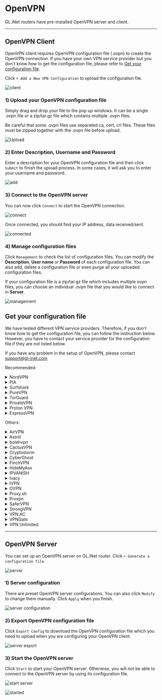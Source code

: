 # OpenVPN

GL.iNet routers have pre-installed OpenVPN server and client. 


---

## OpenVPN Client

OpenVPN client requires OpenVPN configuration file (.ovpn) to create the OpenVPN connection. If you have your own VPN service provider but you don't know how to get the configuration file, please refer to [Get your configuration file](openvpn.md#get-your-configuration-file).

Click `+ Add a New VPN Configuration` to upload the configuration file.

![client](https://static.gl-inet.com/docs/en/3/app/openvpn/src/client.jpg)



### 1) Upload your OpenVPN configuration file

Simply drag and drop your file to the pop up windows. It can be a single .ovpn file or a zip/tar.gz file which contains multiple .ovpn files.

Be careful that some .ovpn files use separated ca, cert, crl files. These files must be zipped together with the .ovpn file before upload.

![Upload](https://static.gl-inet.com/docs/en/3/app/openvpn/src/upload.jpg)



### 2) Enter Description, Username and Password

Enter a description for your OpenVPN configuration file and then click `Submit` to finish the upload process. In some cases, it will ask you to enter your username and password.

![add](https://static.gl-inet.com/docs/en/3/app/openvpn/src/add.jpg)



### 3) Connect to the OpenVPN server

You can now click `Connect` to start the OpenVPN connection.

![connect](https://static.gl-inet.com/docs/en/3/app/openvpn/src/connect.jpg)



Once connected, you should find your IP address, data received/sent.

![connected](https://static.gl-inet.com/docs/en/3/app/openvpn/src/connected.jpg)



### 4) Manage configuration files

Click `Management` to check the list of configuration files. You can modify the **Description**, **User name** or **Password** of each configuration file. You can also add, delete a configuration file or even purge all your uploaded configuration files.

If your configuration file is a zip/tar.gz file which includes multiple ovpn files, you can choose an individual .ovpn file that you would like to connect in **Server**.

![management](https://static.gl-inet.com/docs/en/3/app/openvpn/src/management.jpg)



## Get your configuration file

We have tested different VPN service providers. Therefore, if you don't know how to get the configuration file, you can follow the instruction below. However, you have to contact your service provider for the configuration file if they are not listed below. 

If you have any problem in the setup of OpenVPN, please contact [support@gl-inet.com](mailto:support@gl-inet.com)

Recommended:

<details>
<summary>NordVPN</summary>
<p><a href="https://go.nordvpn.net/aff_c?offer_id=15&amp;aff_id=12016&amp;url_id=902" target="_blank">Official Website</a>

Tips: if the zip file is too big to upload, you can upload single ovpn file.</p>

<a href="https://downloads.nordcdn.com/configs/archives/servers/ovpn.zip">Download</a> directly.
</details>


<details>
<summary>PIA</summary>
<p><a href="https://www.privateinternetaccess.com/pages/buy-vpn/glinet" target="_blank">Official Website</a></p>

<a href="https://www.privateinternetaccess.com/openvpn/openvpn.zip">Download</a> directly.
</details>


<details>
<summary>Surfshark</summary>
<p><a href="https://get.surfshark.net/aff_c?offer_id=6&aff_id=1400" target="_blank">Official Website</a></p>

<p>Login and <a href="https://api.surfshark.com/v1/server/configurations">Download</a> directly, or read this <a href="https://support.surfshark.com/hc/en-us/articles/360011856259-How-to-set-up-Surfshark-on-GL-iNet-router-3-x-firmware-" target="_blank">guide</a>.</p>
</details>


<details>
<summary>PureVPN</summary>
<p><a href="https://billing.purevpn.com/aff.php?aff=35535" target="_blank">Official Website</a></p>

<a href="https://s3-us-west-1.amazonaws.com/heartbleed/router/Recommended-CA2.zip">Download</a> directly.
</details>


<details>
<summary>TorGuard</summary>
<p><a href="https://torguard.net/aff.php?aff=3040" target="_blank">Official Website</a></p>
<ol type="1">
<li>
    <p>If you are using <a href="https://torguard.net/aff.php?aff=3040" target="_blank">TorGuard</a>, you need to login the control panel and generate the ovpn file from the "Tools" menu. Please select "All", using udp or tcp and select Cipher. Then press <code>Generate Config</code> and the zip file will be downloaded automatically.<img alt="Generate ovpn" src="https://static.gl-inet.com/docs/en/3/app/wireguard/torguard_generate_ovpn.jpg"/></p>
</li>
<li>
    <p>The username and password for openvpn connection is different from your control panel login. You can change the service username and password in my service credentials. </p>
    <p><img alt="torguard my service credentials" src="https://static.gl-inet.com/docs/en/3/app/wireguard/torguard_my_service_credentials.jpg"/></p>
    <p>You can generate a random login username and password.<img alt="Set password" src="https://static.gl-inet.com/docs/en/3/app/wireguard/torguard_set_password.jpg"/></p>
</li>
</ol>
</details>


<details>
<summary>PrivateVPN</summary>
<p><a href="https://affiliate.privatevpn.com/scripts/click.php?a_aid=5e3a511658bc3" target="_blank">Official Website</a></p>
<a href="https://privatevpn.com/client/PrivateVPN-TUN.zip">Download</a> directly.
</details>


<details>
<summary>Proton VPN</summary>
<p><a href="https://proton.go2cloud.org/SH9s" target="_blank">Official Website</a></p>
<ol type="1">
<li>Login your <a href="https://proton.go2cloud.org/SH9s">Proton VPN</a> account.</li>
<p><img alt="ovpn manager" src="https://static.gl-inet.com/docs/en/3/app/openvpn/proton1.png" /></p>
<li>Click "Download" in the left-hand side.</li>
<p><img alt="ovpn manager" src="https://static.gl-inet.com/docs/en/3/app/openvpn/proton2.png" /></p>
<li>Choose Router</li>
<p><img alt="ovpn manager" src="https://static.gl-inet.com/docs/en/3/app/openvpn/proton3.png" /></p>
<li>Choose the protocol based on your preference and download the configuration files.</li>
<p><img alt="ovpn manager" src="https://static.gl-inet.com/docs/en/3/app/openvpn/proton4.png" /></p>
</ol>
</details>


<details>
<summary>ExpressVPN</summary>
<p><a href="https://www.xvbelink.com/?a_fid=glinet" target="_blank">Official Website</a></p>

<p>*Information quoted from <a href="https://www.expressvpn.com/support/vpn-setup/manual-config-for-linux-with-openvpn/#download">Expressvpn official instruction</a></p>
<ol type="1">

<li>Log in to your <a href="https://www.xvbelink.com/?a_fid=glinet" target="_blank">ExpressVPN</a> account.</li>
<p><img alt="ovpn manager" src="https://static.gl-inet.com/docs/en/2.x/app/src/openvpn/ExpressVPN1.jpg" /></p>
<li>Once you’ve logged in to the website, click on Set Up ExpressVPN on the Active Subscriptions page. This will take you to the Downloads page.</li>
<p><img alt="ovpn manager" src="https://static.gl-inet.com/docs/en/2.x/app/src/openvpn/ExpressVPN2.png" /></p>
<li>Click on Manual Config on the left side of the screen and then select the OpenVPN tab on the right. You will first see your username and password and then a list of OpenVPN configuration files.</li>
<p>Find the location(s) you want to connect to (e.g., Los Angeles, New York, Hong Kong), then download and save the .ovpn file(s) to your desktop.</p>
<p>Note: Please have your username and password ready, as you will be asked to enter them later in the setup process.</p>
<p><img alt="ovpn manager" src="https://static.gl-inet.com/docs/en/2.x/app/src/openvpn/ExpressVPN3.png" /></p>
</ol>

</details>


Others:

<details>
<summary>AirVPN</summary>
<p><a href="https://airvpn.org/?referred_by=402389" target="_blank">Official Website</a></p>

<ol type="1">
<li>Login your AirVPN acoount</li>
<p><img alt="ovpn manager" src="https://static.gl-inet.com/docs/en/2.x/app/src/openvpn/AirVPN1.png" /></p>
<li>Choose Config Generator on the left and then choose Linux as your operating system. Next, choose your preferred server.</li>
<p><img alt="ovpn manager" src="https://static.gl-inet.com/docs/en/2.x/app/src/openvpn/AirVPN2.png" /></p>
<li>You will be able to see the download page of the configuration file.</li>
<p><img alt="ovpn manager" src="https://static.gl-inet.com/docs/en/2.x/app/src/openvpn/AirVPN3.png" /></p>

</ol>

</details>



<details>
<summary>Astrill</summary>
<p><a href="https://www.astrill.com/a/dik2masnw6ig" target="_blank">Official Website</a></p>
<p>*Information quoted from <a href="https://wiki.astrill.com/Astrill_Setup_Manual:How_to_configure_OpenVPN_with_OpenVPN_application_on_Windows">Astrill official instruction</a></p>
<ol type="1">
<li>Generate and Download Astrill Openvpn configuration ZIP</li>
<p><img alt="ovpn manager" src="https://static.gl-inet.com/docs/en/2.x/app/src/openvpn/Astrill1.png" /></p>
<p><img alt="ovpn manager" src="https://static.gl-inet.com/docs/en/2.x/app/src/openvpn/Astrill2.png" /></p>
<li>Type a Description like OPENVPN_GUI.</li>
<li>Click on ADD to my certificates button.</li>
<p><img alt="ovpn manager" src="https://static.gl-inet.com/docs/en/2.x/app/src/openvpn/Astrill3.png" /></p>
<li>Once OpenVPN certificate is added, click on Download button.</li>
<p><img alt="ovpn manager" src="https://static.gl-inet.com/docs/en/2.x/app/src/openvpn/Astrill4.png" /></p>
</ol>
</details>


<details>
<summary>bolehvpn</summary>
<p><a href="https://www.bolehvpn.net/" target="_blank">Official Website</a></p>
<p>Login in <a href="https://users.bolehvpn.net/" target="_blank">Dashboard</a>, download your configuration files and select the <a href="https://users.bolehvpn.net/download/inline/6" target="_blank">Linux_iOS inline</a> format. Extract the zip files after completing the download.</p>
<p><a href="https://www.bolehvpn.net/clients-installations/#1487691248224-0c435dba-d612" target="_blank">Refer link</a></p>
</details>


<details>
<summary>CactusVPN</summary>
<p><a href="https://billing.cactusvpn.com/aff.php?aff=2310" target="_blank">Official Website</a></p>
<p><a href="https://www.cactusvpn.com/downloads/" target="_blank">Download</a> directly.</p>
<p><img alt="ovpn manager" src="https://static.gl-inet.com/docs/en/3/app/openvpn/CactusVPN1.jpg" /></p>
</details>


<details>
<summary>Cryptostorm</summary>
<p><a href="https://cryptostorm.is/" target="_blank">Official Website</a></p>
<p><a href="https://cryptostorm.is/configs/ecc/" target="_blank">Download</a> directly.</p>
</details>


<details>
<summary>CyberGhost</summary>
<p><a href="https://support.cyberghostvpn.com/hc/en-us" target="_blank">Official Website</a></p>
<p>*Information quoted from <a href="https://support.cyberghostvpn.com/hc/en-us/articles/213811885-Router-How-to-configure-OpenVPN-for-flashed-DD-WRT-routers?fbclid=IwAR0_IicBlnNzVqlKh0mAHFyM6uvsGgBQooYfMyJ0bHgb13Eidn8KhXnd6Y0" target="_blank">CyberGhost official instruction</a></p>
<ol type="1">
<li>Login your CyberGhost VPN online account.</li>
<p><img alt="ovpn manager" src="https://static.gl-inet.com/docs/en/3/app/openvpn/Cyberghost/Cyberghost1.png" /></p>
<li>Click on 'My Devices'  > click 'Other' > choose 'Configure new device'.</li>
<p><img alt="ovpn manager" src="https://static.gl-inet.com/docs/en/3/app/openvpn/Cyberghost/Cyberghost2.png" /></p>
<li>At the new screen, in the 'Server configuration' tab, the desired parameters can be configured. For the purpose of setting OpenVPN for your DD-WRT Router, choose 'OpenVPN' from the Protocol drop down menu. Your desired country and server group, as described below, need to be defined too:</li>
<p><img alt="ovpn manager" src="https://static.gl-inet.com/docs/en/3/app/openvpn/Cyberghost/Cyberghost3.png" /></p>
<ul>
<li>Protocol: For Router configurations, please choose OpenVPN</li>
<li>Country: Since native protocol connections may only be used with exactly one server you now have to choose the country you want to surf from; the server to be used in this country will be chosen by CyberGhost automatically.</li>
<li>Server group: Choose the server group and the OpenVPN protocol (UDP or TCP) you want to use:
<p>UDP allows higher speed than the TCP version, but can result in broken downloads in some cases. This is the default setting.</p>
<p>TCP allows more stable connections than the UDP version, but is a bit slower. Choose this version, if you have recurrent connection issues such as sudden disconnections.</p>
</li>
</ul>
<p>After setting up your preferred settings, save them with 'Save and download configuration'.</p>
</ol>
</details>



<details>
<summary>FinchVPN</summary>
<p><a href="https://www.finchvpn.com/" target="_blank">Official Website</a></p>

<ol type="1">

<li>Login your FinchVPN account.</li>
<p><img alt="ovpn manager" src="https://static.gl-inet.com/docs/en/2.x/app/src/openvpn/finchvpn1.jpg" /></p>
<li>Go to the Download page and click Download under FinchVPN OpenVPN Config.</li>
<p><img alt="ovpn manager" src="https://static.gl-inet.com/docs/en/2.x/app/src/openvpn/finchvpn2.jpg" /></p>
<li>Choose Linux</li>
<p><img alt="ovpn manager" src="https://static.gl-inet.com/docs/en/2.x/app/src/openvpn/finchvpn3.jpg" /></p>
<li>Choose the protocol based on your preference. Generally, you can choose the first one “Port 8484 over UDP”</li>
<p><img alt="ovpn manager" src="https://static.gl-inet.com/docs/en/2.x/app/src/openvpn/finchvpn4.jpg" /></p>
<li>Remember to tick the box to include your username and password before download the file.</li>
<p><img alt="ovpn manager" src="https://static.gl-inet.com/docs/en/2.x/app/src/openvpn/finchvpn5.jpg" /></p>
</ol>
</details>



<details>
<summary>HideMyAss</summary>
<p><a href="https://click.hmavpn.com/aff_c?offer_id=1&aff_id=861" target="_blank">Official Website</a></p>
<a href="https://vpn.hidemyass.com/vpn-config/vpn-configs.zip" target="_blank">Download</a> directly.
</details>


<details>
<summary>IPVANISH</summary>
<p><a href="https://www.ipvanish.com/" target="_blank">Official Website</a></p>
<p>You can download all of the config files for all of the servers from <a href="https://www.ipvanish.com/software/configs/">www.ipvanish.com/software/configs/ (configs.zip).</a> </p>
<p><img src="https://static.gl-inet.com/docs/en/3/app/openvpn/ipvanish_download_openvpn_configs.jpg" />></p>
<p>Drag the configs.zip to the New OpenVPN Configuration dialog</p>
<p><img src="https://static.gl-inet.com/docs/en/3/app/openvpn/ipvanish_drag_import_configs.jpg" /></p>
<p>User Name and Password is your IPVanish username and password.</p>
<p><a href="https://support.ipvanish.com/hc/en-us/articles/360001329813-Android-OpenVPN-Setup" target >Refer link</a></p>
</details>


<details id="ivpnid">
<summary>Ivacy</summary>
<p><a href="https://billing.ivacy.com/page/22852" target="_blank">Official Website</a></p>
<a href="https://s3.amazonaws.com/ivacy-apps/openvpn-files/OpenVPN-Configs.zip" target="_blank">Download</a> directly.
</details>


<details>
<summary>IVPN</summary>
<p><a href="https://www.ivpn.net/" target="_blank">Official Website</a></p>
<ol type="1">
<li>
    <p>Download the <a href="https://www.ivpn.net/releases/config/ivpn-openvpn-config.zip">OpenVPN config files</a>.</p>
</li>
<li>
    <p>Find the Account ID on <a href="https://www.ivpn.net/clientarea/login" target="_blank">IVPN Client Area</a>.</p>
</li>
<li>
    <p>When drag the config file to Add a New OpenVPN Configuration, you will be asked to enter User Name and Password. The User Name is your Account ID that begins with letters 'ivpn'. The password can be anything, like "ivpn"</p>
    <p><img alt="ivpn set up on gl.inet router" src="https://static.gl-inet.com/docs/en/3/app/wireguard/ivpn_set_up_openvpn_client.png" /></p>
</li>
<p><a href="https://www.ivpn.net/setup/gnu-linux-terminal.html" target="_blank">Refer link</a></p>
</ol>
</details>

<details>
<summary>OVPN</summary>
<p><a href="https://www.ovpn.com/en?ref=glinet" target="_blank">Office Website</a></p>
<p>Just login, then you can easy get the OpenVPN configurations file by click the menu below.</p>
<p><img alt="get ovpn configuration files" src="https://static.gl-inet.com/docs/en/3/app/openvpn/ovpn/get_ovpn_configuration_files.jpg"/></p>
<p>Choose the server and download.</p>
<p><img alt="download ovpn openvpn configuration files" src="https://static.gl-inet.com/docs/en/3/app/openvpn/ovpn/download_configuration_files.jpg"/></p>
<p>The username and password are the same you login OVPN.</p>
</details>

<details>
<summary>Proxy.sh</summary>
<p><a href="https://proxy.sh/panel/aff.php?aff=1458" target="_blank">Official Website</a></p>

<p>Download according to the service that you have subscribed:</p>
<p><a href="https://proxy.sh/s/openvpn">$2 customers</a></p>
<p><a href="https://proxy.sh/m/openvpn">$5 customers</a></p>
<p><a href="https://proxy.sh/l/openvpn">$10 customers</a></p>
<p><a href="https://proxy.sh/p/openvpn">$20 customers</a></p>

</details>





<details>
<summary>Proxpn</summary>
<p><a href="https://secure.proxpn.com/?a_aid=5ac450e27df6f" target="_blank">Official Website</a></p>

<a href="https://www.proxpn.com/updater/locations.html">Download</a> directly.

</details>


<details id="strongvpn">
<summary>SaferVPN</summary>
<p><a href="https://safervpn.com/?a_aid=563" target="_blank">Official Website</a></p>

<a href="https://support.safervpn.com/hc/en-us/articles/360035425314-What-are-SaferVPN-s-OpenVPN-configuration-ovpn-files-for-manual-setup-">Download</a> directly.

<p><img alt="ovpn manager" src="https://static.gl-inet.com/docs/en/3/app/openvpn/SaferVPN1.png" /></p>

</details>


<details>
<summary>StrongVPN</summary>
<p><a href="https://strongvpn.com/?tr_aid=5ac44bd241ca7" target="_blank">Official Website</a></p>
<ol type="1">

<li>Login with your <a href="https://strongvpn.com/?tr_aid=5ac44bd241ca7" target="_blank">StrongVPN</a> account and then you will be able to see VPN Accounts Summary. Click Account Setup Instructions”.</li>
<p><img alt="strongvpnsetup 1" src="https://static.gl-inet.com/docs/en/3/app/openvpn/strong_vpn_setup_01.jpg" /></p>
<li>Find the Manual setup section, follow the steps to get configuration.</li>
<p><img alt="ovpn manager" src="https://static.gl-inet.com/docs/en/3/app/openvpn/strong_vpn_setup_02.jpg" /></p>

</ol>
</details>




<details>
<summary>VPN.AC</summary>
<p><a href="https://vpn.ac/aff.php?aff=1424" target="_blank">Official Website</a></p>

<a href="https://vpn.ac/ovpn/">Download</a> directly.

<p><img alt="ovpn manager" src="https://static.gl-inet.com/docs/en/3/app/openvpn/VPN.Ac1.png" /></p>

</details>






<details>
<summary>VPNGate</summary>
<p><a href="https://www.vpngate.net/en/" target="_blank">Official Website</a></p>

<ol type="1">

<p>The OpenVPN configuration files are listed on the <a href="https://www.vpngate.net/en/">VPN Gate website</a>
according to the server location.</p>
<li>Click OpenVPN Config file under the column “OpenVPN”.</li>
<p><img alt="ovpn manager" src="https://static.gl-inet.com/docs/en/3/app/openvpn/VPNGate1.png" /></p>
<li>You will see the download page.</li>
<p><img alt="ovpn manager" src="https://static.gl-inet.com/docs/en/3/app/openvpn/VPNGate2.png" /></p>
</ol>

</details>





<details>
<summary>VPN Unlimited</summary>
<p><a href="https://keepsolid.g2afse.com/click?pid=270&offer_id=7" target="_blank">Official Website</a></p>

<ol type="1">

<p>*Information quoted from <a href="https://www.vpnunlimitedapp.com/en/info/manuals/how-to-manually-create-vpn-conf">VPN unlimited official instruction</a></p>
<p>Start out by logging in to your User Office, press Manage for the VPN Unlimited service, and follow a few simple steps:</p>
<li>Select a device</li>
<p>Pick a device from the list or create a new one. If you are out of free slots, delete an old device or buy extra slots.</p>
<p><img alt="ovpn manager" src="https://static.gl-inet.com/docs/en/2.x/app/src/openvpn/KeepSolid1.png" /></p>
<li>
<p>Choosethe desired server location</p>
<p>VPN Unlimited offers a large variety ofservers, namely 400+ in 70+ locations. In this case, let it be Germany.</p>
</li>
<li>Select the VPN protocol</li>
<p>For the IKEv2 protocol, you will also need to specify your device’s platform.</p>
<p><img alt="ovpn manager" src="https://static.gl-inet.com/docs/en/2.x/app/src/openvpn/KeepSolid2.png" /></p>
<li>Create a configuration</li>
<p>Press Generate and you will get all the data required to set up a VPN connection.</p>
<p><img alt="ovpn manager" src="https://static.gl-inet.com/docs/en/2.x/app/src/openvpn/KeepSolid3.png" /></p>

</ol>

</details>

---

## OpenVPN Server

You can set up an OpenVPN server on GL.iNet router. Click `+ Generate a configuration file`.

![server](https://static.gl-inet.com/docs/en/3/app/openvpn/src/server.jpg)



### 1) Server configuration

There are preset OpenVPN server configurations. You can also click `Modify` to change them manually. Click `Apply` when you finish.

![ server configuration](https://static.gl-inet.com/docs/en/3/app/openvpn/src/server_settings.jpg)



### 2) Export OpenVPN configuration file

Click `Export Config` to download the OpenVPN configuration file which you need to upload when you are configuring your OpenVPN client.

![server export](https://static.gl-inet.com/docs/en/3/app/openvpn/src/server_export.jpg)



### 3) Start the OpenVPN server

Click `Start` to start your OpenVPN server. Otherwise, you will not be able to connect to the OpenVPN server by using its configuration file.

![start server](https://static.gl-inet.com/docs/en/3/app/openvpn/src/server_settings.jpg)

![started](https://static.gl-inet.com/docs/en/3/app/openvpn/src/server_connected.jpg)

